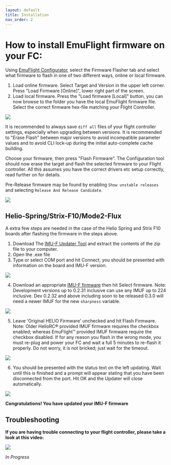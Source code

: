 ```yaml
---
layout: default
title: Installation
nav_order: 2
---
```


# How to install EmuFlight firmware on your FC:

Using [EmuFlight Configurator](https://github.com/emuflight/EmuConfigurator/releases), select the Firmware Flasher tab and select what firmware to flash in one of two different ways, online or local firmware.
  1. Load online firmware.
Select Target and Version in the upper left corner. Press "Load Firmware [Online]", lower right part of the screen.
  2. Load local firmware.
 Press the "Load firmware [Local]" button, you can now browse to the folder you have the local EmuFlight firmware file. Select the correct firmware hex-file matching your Flight Controller.

![](https://github.com/emuflight/emuflight/blob/master/docs/assets/images/emuconfig.png)

It is recommended to always save `diff all` files of your flight controller settings, especially when upgrading between versions.  It is recommended to "Erase Flash" between major versions to avoid incompatible parameter values and to avoid CLI lock-up during the initial auto-complete cache building.

Choose your firmware, then press "Flash Firmware".  The Configuration tool should now erase the target and flash the selected firmware to your Flight controller. All this assumes you have the correct drivers etc setup correctly, read further on for details.

Pre-Release firmware may be found by enabling `Show unstable releases` and selecting `Release And Release Candidate`.

![](https://github.com/emuflight/EmuFlight/wiki/images/show_unstable.png)

## Helio-Spring/Strix-F10/Mode2-Flux

A extra few steps are needed in the case of the Helio Spring and Strix F10 boards after flashing the firmware in the steps above.

1. Download The [IMU-F Updater Tool](https://github.com/emuflight/imu-f/releases/download/209/HELIO-IMU-F-Updater.zip) and extract the contents of the zip file to your computer.
2. Open the .exe file
3. Type or select COM port and hit Connect, you should be presented with information on the board and IMU-F version.

![](https://github.com/emuflight/EmuFlight-Butter-Varient/blob/master/docs/assets/images/imuf_flashing_3.png)

4. Download an appropriate [IMU-F firmware](https://github.com/emuflight/imu-f/releases) then hit Select firmware.  Note: Development versions up to 0.2.31 inclusive can use any IMUF up to 224 inclusive.  Dev 0.2.32 and above including soon to be released 0.3.0 will need a newer IMUF for the new `sharpness` variable.

![](https://github.com/emuflight/EmuFlight-Butter-Varient/blob/master/docs/assets/images/imuf_flashing_4.png)

5. Leave 'Original HELIO Firmware' unchecked and hit Flash Firmware. Note: Older HelioRC® provided IMUF firmware requires the checkbox enabled; whereas EmuFlight™ provided IMUF firmware require the checkbox disabled.  If for any reason you flash in the wrong mode, you must re-plug and power your FC and wait a full 5 minutes to re-flash it properly. Do not worry, it is not bricked; just wait for the timeout.

![](https://github.com/emuflight/EmuFlight-Butter-Varient/blob/master/docs/assets/images/imuf_flashing_5.png)

6. You should be presented with the status text on the left updating. Wait until this is finished and a prompt will appear stating that you have been disconnected from the port. Hit OK and the Updater will close automatically.

![](https://github.com/emuflight/EmuFlight-Butter-Varient/blob/master/docs/assets/images/imuf_flashing_6.png)

**Congratulations! You have updated your IMU-F firmware**

## Troubleshooting

**If you are having trouble connecting to your flight controller, please take a look at this video:**

[![](https://img.youtube.com/vi/m4ygG6Y5zXI/0.jpg)](https://www.youtube.com/watch?v=m4ygG6Y5zXI)

_In Progress_